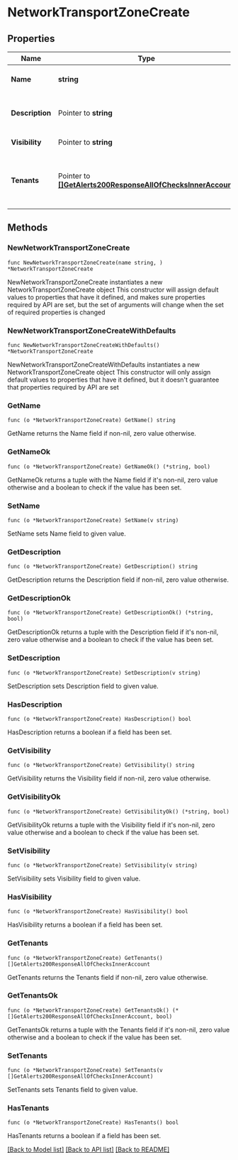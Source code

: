 # NetworkTransportZoneCreate

## Properties

Name | Type | Description | Notes
------------ | ------------- | ------------- | -------------
**Name** | **string** | Network transport zone name | 
**Description** | Pointer to **string** | Network transport zone description | [optional] 
**Visibility** | Pointer to **string** | private or public | [optional] 
**Tenants** | Pointer to [**[]GetAlerts200ResponseAllOfChecksInnerAccount**](GetAlerts200ResponseAllOfChecksInnerAccount.md) | Array of tenant account ids that are allowed access | [optional] 

## Methods

### NewNetworkTransportZoneCreate

`func NewNetworkTransportZoneCreate(name string, ) *NetworkTransportZoneCreate`

NewNetworkTransportZoneCreate instantiates a new NetworkTransportZoneCreate object
This constructor will assign default values to properties that have it defined,
and makes sure properties required by API are set, but the set of arguments
will change when the set of required properties is changed

### NewNetworkTransportZoneCreateWithDefaults

`func NewNetworkTransportZoneCreateWithDefaults() *NetworkTransportZoneCreate`

NewNetworkTransportZoneCreateWithDefaults instantiates a new NetworkTransportZoneCreate object
This constructor will only assign default values to properties that have it defined,
but it doesn't guarantee that properties required by API are set

### GetName

`func (o *NetworkTransportZoneCreate) GetName() string`

GetName returns the Name field if non-nil, zero value otherwise.

### GetNameOk

`func (o *NetworkTransportZoneCreate) GetNameOk() (*string, bool)`

GetNameOk returns a tuple with the Name field if it's non-nil, zero value otherwise
and a boolean to check if the value has been set.

### SetName

`func (o *NetworkTransportZoneCreate) SetName(v string)`

SetName sets Name field to given value.


### GetDescription

`func (o *NetworkTransportZoneCreate) GetDescription() string`

GetDescription returns the Description field if non-nil, zero value otherwise.

### GetDescriptionOk

`func (o *NetworkTransportZoneCreate) GetDescriptionOk() (*string, bool)`

GetDescriptionOk returns a tuple with the Description field if it's non-nil, zero value otherwise
and a boolean to check if the value has been set.

### SetDescription

`func (o *NetworkTransportZoneCreate) SetDescription(v string)`

SetDescription sets Description field to given value.

### HasDescription

`func (o *NetworkTransportZoneCreate) HasDescription() bool`

HasDescription returns a boolean if a field has been set.

### GetVisibility

`func (o *NetworkTransportZoneCreate) GetVisibility() string`

GetVisibility returns the Visibility field if non-nil, zero value otherwise.

### GetVisibilityOk

`func (o *NetworkTransportZoneCreate) GetVisibilityOk() (*string, bool)`

GetVisibilityOk returns a tuple with the Visibility field if it's non-nil, zero value otherwise
and a boolean to check if the value has been set.

### SetVisibility

`func (o *NetworkTransportZoneCreate) SetVisibility(v string)`

SetVisibility sets Visibility field to given value.

### HasVisibility

`func (o *NetworkTransportZoneCreate) HasVisibility() bool`

HasVisibility returns a boolean if a field has been set.

### GetTenants

`func (o *NetworkTransportZoneCreate) GetTenants() []GetAlerts200ResponseAllOfChecksInnerAccount`

GetTenants returns the Tenants field if non-nil, zero value otherwise.

### GetTenantsOk

`func (o *NetworkTransportZoneCreate) GetTenantsOk() (*[]GetAlerts200ResponseAllOfChecksInnerAccount, bool)`

GetTenantsOk returns a tuple with the Tenants field if it's non-nil, zero value otherwise
and a boolean to check if the value has been set.

### SetTenants

`func (o *NetworkTransportZoneCreate) SetTenants(v []GetAlerts200ResponseAllOfChecksInnerAccount)`

SetTenants sets Tenants field to given value.

### HasTenants

`func (o *NetworkTransportZoneCreate) HasTenants() bool`

HasTenants returns a boolean if a field has been set.


[[Back to Model list]](../README.md#documentation-for-models) [[Back to API list]](../README.md#documentation-for-api-endpoints) [[Back to README]](../README.md)


